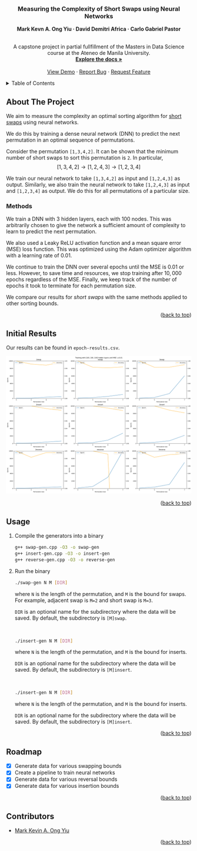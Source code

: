 <a name="readme-top"></a>

<!-- TITLE -->
<div align="center">
  <h3 align="center">Measuring the Complexity of Short Swaps using Neural Networks</h3>
  <strong>Mark Kevn A. Ong Yiu · David Demitri Africa · Carlo Gabriel Pastor</strong>
  <br />
  <br />
  <p align="center">
    A capstone project in partial fullfillment of the Masters in Data Science course at the Ateneo de Manila University.
    <br />
    <a href="https://github.com/ongyiumark/analyzing-short-swaps"><strong>Explore the docs »</strong></a>
    <br />
    <br />
    <a href="https://github.com/ongyiumark/analyzing-short-swaps">View Demo</a>
    ·
    <a href="https://github.com/ongyiumark/analyzing-short-swaps/issues">Report Bug</a>
    ·
    <a href="https://github.com/ongyiumark/analyzing-short-swaps/issues">Request Feature</a>
  </p>
</div>

<!-- TABLE OF CONTENTS -->
<details>
  <summary>Table of Contents</summary>
  <ol>
    <li>
      <a href="#about-the-project">About The Project</a>
      <ul>
      <li><a href="#methods">Methods</a></li>
      </ul>
    </li>
    <li><a href="#initial-results">Initial Results</a></li>
    <li><a href="#usage">Usage</a></li>
    <li><a href="#roadmap">Roadmap</a></li>
    <li><a href="#contributors">Contributors</a></li>
  </ol>
</details>


<!-- ABOUT THE PROJECT -->
## About The Project
We aim to measure the complexity an optimal sorting algorithm for [short swaps](https://pubmed.ncbi.nlm.nih.gov/14633399/) using neural networks. 

We do this by training a dense neural network (DNN) to predict the next permutation in an optimal sequence of permutations. 

Consider the permutation `[1,3,4,2]`. It can be shown that the minimum number of short swaps to sort this permutation is `2`. In particular, $$[1,3,4,2] \longrightarrow [1,2,4,3] \longrightarrow [1,2,3,4]$$

We train our neural network to take `[1,3,4,2]` as input and `[1,2,4,3]` as output. Similarly, we also train the neural network to take `[1,2,4,3]` as input and `[1,2,3,4]` as output. We do this for all permutations of a particular size.

### Methods

We train a DNN with 3 hidden layers, each with 100 nodes. This was arbitrarily chosen to give the network a sufficient amount of complexity to learn to predict the next permutation. 

We also used a Leaky ReLU activation function and a mean square error (MSE) loss function. This was optimized using the Adam optimizer algorithm with a learning rate of $0.01$.

We continue to train the DNN over several epochs until the MSE is $0.01$ or less. However, to save time and resources, we stop training after $10,000$ epochs regardless of the MSE. Finally, we keep track of the number of epochs it took to terminate for each permutation size.

We compare our results for _short swaps_ with the same methods applied to other sorting bounds.

<p align="right">(<a href="#readme-top">back to top</a>)</p>

<!-- RESULTS -->
## Initial Results

Our results can be found in `epoch-results.csv`.

![Inital results using epochs as a measure](initial-epoch-results.png)

<p align="right">(<a href="#readme-top">back to top</a>)</p>


<!-- USAGE -->
## Usage

1. Compile the generators into a binary
    ```sh
    g++ swap-gen.cpp -O3 -o swap-gen
    g++ insert-gen.cpp -O3 -o insert-gen
    g++ reverse-gen.cpp -O3 -o reverse-gen
    ```
2. Run the binary
    ```sh
    ./swap-gen N M [DIR]
    ```
    where `N` is the length of the permutation, and `M` is the bound for swaps. For example, adjacent swap is `M=2` and short swap is `M=3`.

    `DIR` is an optional name for the subdirectory where the data will be saved. By default, the subdirectory is `[M]swap`.

    <br />

    ```sh
    ./insert-gen N M [DIR]
    ```
    where `N` is the length of the permutation, and `M` is the bound for inserts.

    `DIR` is an optional name for the subdirectory where the data will be saved. By default, the subdirectory is `[M]insert`.

    <br />

    ```sh
    ./insert-gen N M [DIR]
    ```
    where `N` is the length of the permutation, and `M` is the bound for inserts.

    `DIR` is an optional name for the subdirectory where the data will be saved. By default, the subdirectory is `[M]insert`.

<p align="right">(<a href="#readme-top">back to top</a>)</p>


<!-- ROADMAP -->
## Roadmap
- [x] Generate data for various swapping bounds
- [x] Create a pipeline to train neural networks
- [x] Generate data for various reversal bounds
- [x] Generate data for various insertion bounds

<p align="right">(<a href="#readme-top">back to top</a>)</p>


<!-- CONTRIBUTORS -->
## Contributors
- [Mark Kevin A. Ong Yiu](https://github.com/ongyiumark)

<p align="right">(<a href="#readme-top">back to top</a>)</p>